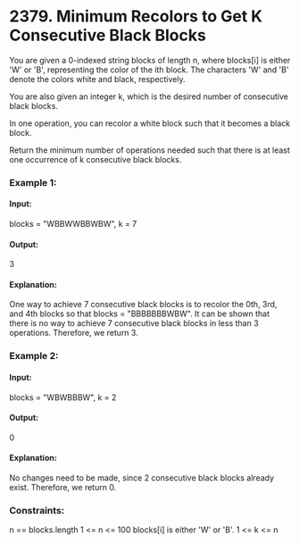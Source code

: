# 2379. Minimum Recolors to Get K Consecutive Black Blocks
You are given a 0-indexed string blocks of length n, where blocks[i] is either 'W' or 'B', representing the color of the ith block. The characters 'W' and 'B' denote the colors white and black, respectively.

You are also given an integer k, which is the desired number of consecutive black blocks.

In one operation, you can recolor a white block such that it becomes a black block.

Return the minimum number of operations needed such that there is at least one occurrence of k consecutive black blocks.

### Example 1:
#### Input:
blocks = "WBBWWBBWBW", k = 7
#### Output:
3
#### Explanation:
One way to achieve 7 consecutive black blocks is to recolor the 0th, 3rd, and 4th blocks
so that blocks = "BBBBBBBWBW". 
It can be shown that there is no way to achieve 7 consecutive black blocks in less than 3 operations.
Therefore, we return 3.

### Example 2:
#### Input:
blocks = "WBWBBBW", k = 2
#### Output:
0
#### Explanation:
No changes need to be made, since 2 consecutive black blocks already exist.
Therefore, we return 0.
 
### Constraints:
n == blocks.length
1 <= n <= 100
blocks[i] is either 'W' or 'B'.
1 <= k <= n

